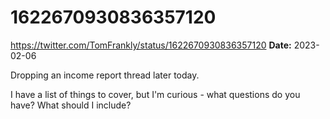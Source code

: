 # 1622670930836357120
https://twitter.com/TomFrankly/status/1622670930836357120
**Date:** 2023-02-06

Dropping an income report thread later today.

I have a list of things to cover, but I'm curious - what questions do you have? What should I include?
